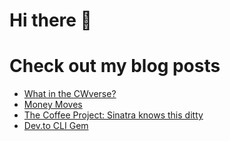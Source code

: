 # Hi there 👋

<!--
**TheCodingBarista/TheCodingBarista** is a ✨ _special_ ✨ repository because its `README.md` (this file) appears on your GitHub profile.

Here are some ideas to get you started:

- 🔭 I’m currently working on ...
- 🌱 I’m currently learning ...
- 👯 I’m looking to collaborate on ...
- 🤔 I’m looking for help with ...
- 💬 Ask me about ...
- 📫 How to reach me: ...
- 😄 Pronouns: ...
- ⚡ Fun fact: ...
-->


# Check out my blog posts
<!-- BLOG-POST-LIST:START -->
- [What in the CWverse?](https://dev.to/thecodingbarista/what-in-the-cwverse-2e090)
- [Money Moves](https://dev.to/thecodingbarista/money-moves-3m0h)
- [The Coffee Project: Sinatra knows this ditty](https://dev.to/thecodingbarista/the-coffee-project-sinatra-knows-this-ditty-18om)
- [Dev.to CLI Gem](https://dev.to/thecodingbarista/cli-project-1g31)
<!-- BLOG-POST-LIST:END -->
